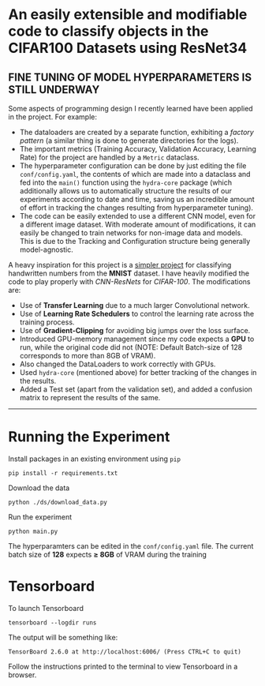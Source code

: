 # An easily extensible and modifiable code to classify objects in the CIFAR100 Datasets using ResNet34

## FINE TUNING OF MODEL HYPERPARAMETERS IS STILL UNDERWAY

Some aspects of programming design I recently learned have been applied in the project.
For example: 
- The dataloaders are created by a separate function, exhibiting a _factory pattern_ (a similar thing is done to generate directories for the logs).
- The important metrics (Training Accuracy, Validation Accuracy, Learning Rate) for the project are handled by a `Metric` dataclass.
- The hyperparameter configuration can be done by just editing the file `conf/config.yaml`, the contents of which are made into a dataclass and fed into the `main()` function using the `hydra-core` package (which additionally allows us to automatically structure the results of our experiments according to date and time, saving us an incredible amount of effort in tracking the changes resulting from hyperparameter tuning).
- The code can be easily extended to use a different CNN model, even for a different image dataset. With moderate amount of modifications, it can easily be changed to train networks for non-image data and models. This is due to the Tracking and Configuration structure being generally model-agnostic.

A heavy inspiration for this project is a [simpler project](https://github.com/ArjanCodes/2021-data-science-refactor/tree/main) for classifying handwritten numbers from the **MNIST** dataset. I have heavily modified the code to play properly with _CNN-ResNets_ for _CIFAR-100_. The modifications are:
- Use of **Transfer Learning** due to a much larger Convolutional network.
- Use of **Learning Rate Schedulers** to control the learning rate across the training process.
- Use of **Gradient-Clipping** for avoiding big jumps over the loss surface.
- Introduced GPU-memory management since my code expects a **GPU** to run, while the original code did not (NOTE: Default Batch-size of 128 corresponds to more than 8GB of VRAM).
- Also changed the DataLoaders to work correctly with GPUs.
- Used `hydra-core` (mentioned above) for better tracking of the changes in the results.
- Added a Test set (apart from the validation set), and added a confusion matrix to represent the results of the same.

---

# Running the Experiment
Install packages in an existing environment using `pip`
```shell
pip install -r requirements.txt
```

Download the data
```
python ./ds/download_data.py
```

Run the experiment
```shell
python main.py
```

The hyperparamters can be edited in the `conf/config.yaml` file.
The current batch size of **128** expects **$\geq$ 8GB** of VRAM during the training

# Tensorboard

To launch Tensorboard
```shell
tensorboard --logdir runs
```

The output will be something like:
```shell
TensorBoard 2.6.0 at http://localhost:6006/ (Press CTRL+C to quit)
```

Follow the instructions printed to the terminal to view Tensorboard in a browser.
